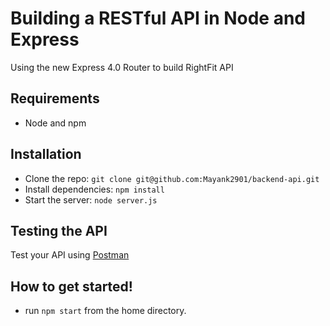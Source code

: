 # Building a RESTful API in Node and Express

Using the new Express 4.0 Router to build RightFit API

## Requirements

- Node and npm

## Installation

- Clone the repo: `git clone git@github.com:Mayank2901/backend-api.git`
- Install dependencies: `npm install`
- Start the server: `node server.js`

## Testing the API
Test your API using [Postman](https://chrome.google.com/webstore/detail/postman-rest-client-packa/fhbjgbiflinjbdggehcddcbncdddomop)


##  How to get started!

 - run `npm start` from the home directory.